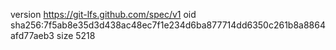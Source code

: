 version https://git-lfs.github.com/spec/v1
oid sha256:7f5ab8e35d3d438ac48ec7f1e234d6ba877714dd6350c261b8a8864afd77aeb3
size 5218
